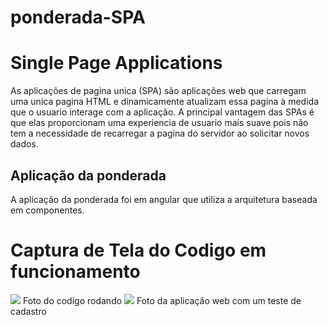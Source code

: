 # ponderada-SPA

# Single Page Applications

As aplicações de pagina unica (SPA) são aplicações web que carregam uma unica pagina HTML e dinamicamente atualizam essa pagina à medida que o usuario interage com a aplicação.
A principal vantagem das SPAs é que elas proporcionam uma experiencia de usuario mais suave pois não tem a necessidade de recarregar a pagina do servidor ao solicitar novos dados.

## Aplicação da ponderada

A aplicação da ponderada foi em angular que utiliza a arquitetura baseada em componentes.

# Captura de Tela do Codigo em funcionamento

<img src="img/img1.jpg">
Foto do codigo rodando

<img src="img/img2.jpg">
Foto da aplicação web com um teste de cadastro